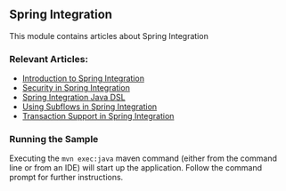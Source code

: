 ## Spring Integration

This module contains articles about Spring Integration

### Relevant Articles:
- [Introduction to Spring Integration](https://www.baeldung.com/spring-integration)
- [Security in Spring Integration](https://www.baeldung.com/spring-integration-security)
- [Spring Integration Java DSL](https://www.baeldung.com/spring-integration-java-dsl)
- [Using Subflows in Spring Integration](https://www.baeldung.com/spring-integration-subflows)
- [Transaction Support in Spring Integration](https://www.baeldung.com/spring-integration-transaction)

### Running the Sample
Executing the `mvn exec:java` maven command (either from the command line or from an IDE) will start up the application. Follow the command prompt for further instructions.
